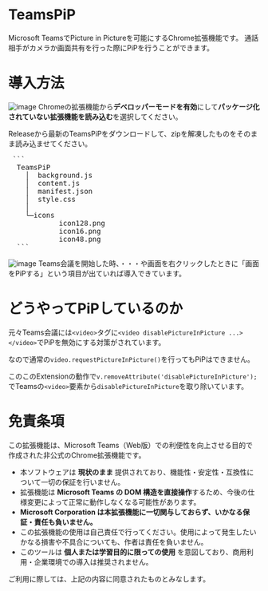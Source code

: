# TeamsPiP
Microsoft TeamsでPicture in Pictureを可能にするChrome拡張機能です。
通話相手がカメラか画面共有を行った際にPiPを行うことができます。


# 導入方法
![image](https://github.com/user-attachments/assets/01d1be25-e68d-4db8-8726-9344eb6665d1)
Chromeの拡張機能から**デベロッパーモードを有効**にして**パッケージ化されていない拡張機能を読み込む**を選択してください。

Releaseから最新のTeamsPiPをダウンロードして、zipを解凍したものをそのまま読み込ませてください。

<pre lang="markdown"> ``` 
  TeamsPiP
    │  background.js
    │  content.js
    │  manifest.json
    │  style.css
    │
    └─icons
            icon128.png
            icon16.png
            icon48.png 
  ``` </pre>

![image](https://github.com/user-attachments/assets/fb96eeb3-73d5-49c0-a8a4-53c9ec4b6f36)
Teams会議を開始した時、・・・や画面を右クリックしたときに「画面をPiPする」という項目が出ていれば導入できています。


# どうやってPiPしているのか
元々Teams会議には`<video>`タグに`<video disablePictureInPicture ...></video>`でPiPを無効にする対策がされています。

なので通常の`video.requestPictureInPicture()`を行ってもPiPはできません。

このこのExtensionの動作で`v.removeAttribute('disablePictureInPicture');`でTeamsの`<video>`要素から`disablePictureInPicture`を取り除いています。


# 免責条項
この拡張機能は、Microsoft Teams（Web版）での利便性を向上させる目的で作成された非公式のChrome拡張機能です。

- 本ソフトウェアは **現状のまま** 提供されており、機能性・安定性・互換性について一切の保証を行いません。
- 拡張機能は **Microsoft Teams の DOM 構造を直接操作**するため、今後の仕様変更によって正常に動作しなくなる可能性があります。
- **Microsoft Corporation は本拡張機能に一切関与しておらず、いかなる保証・責任も負いません。**
- この拡張機能の使用は自己責任で行ってください。使用によって発生したいかなる損害や不具合についても、作者は責任を負いません。
- このツールは **個人または学習目的に限っての使用** を意図しており、商用利用・企業環境での導入は推奨されません。

ご利用に際しては、上記の内容に同意されたものとみなします。


